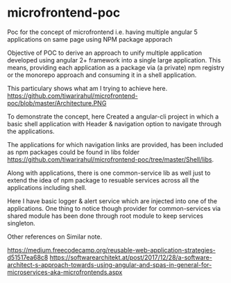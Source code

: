 # microfrontend-poc
Poc for the concept of microfrontend i.e. having multiple angular 5 applications on same page using NPM package apporach

Objective of POC to derive an approach to unify multiple application developed using angular 2+ framework into a single large application.
This means, providing each application as a package via (a private) npm registry or the monorepo approach and consuming it in a shell application.

This particulary shows what am I trying to achieve here.
https://github.com/tiwarirahul/microfrontend-poc/blob/master/Architecture.PNG

To demonstrate the concept, here
Created a angular-cli project in which a basic shell application with Header & navigation option to navigate through the applications.

The applications for which navigation links are provided, has been included as npm packages could be found in libs folder https://github.com/tiwarirahul/microfrontend-poc/tree/master/Shell/libs.

Along with applications, there is one common-service lib as well just to extend the idea of npm package to resuable services across all the applications including shell.

Here I have basic logger & alert service which are injected into one of the applications. 
One thing to notice though provider for common-services via shared module has been done through root module to keep services singleton.







Other references on Similar note.

https://medium.freecodecamp.org/reusable-web-application-strategies-d51517ea68c8
https://softwarearchitekt.at/post/2017/12/28/a-software-architect-s-approach-towards-using-angular-and-spas-in-general-for-microservices-aka-microfrontends.aspx
